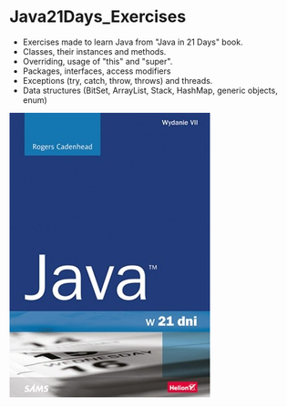 # Java21Days_Exercises
* Exercises made to learn Java from "Java in 21 Days" book.
* Classes, their instances and methods.
* Overriding, usage of "this" and "super".
* Packages, interfaces, access modifiers 
* Exceptions (try, catch, throw, throws) and threads.
* Data structures (BitSet, ArrayList, Stack, HashMap, generic objects, enum)

![java21](https://github.com/KarolinaLewinska/Java21Days_Exercises/blob/main/java21.jpg)
